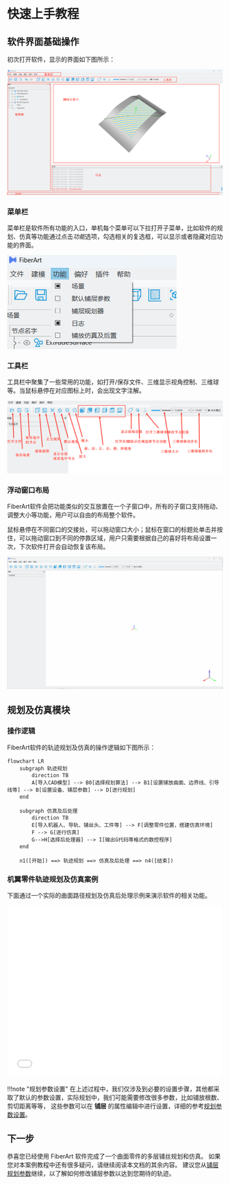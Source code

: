 # 快速上手教程

## 软件界面基础操作
初次打开软件，显示的界面如下图所示：

![FiberArt Initial Window](./images/fiberart_window.png)

### 菜单栏
菜单栏是软件所有功能的入口，单机每个菜单可以下拉打开子菜单，比如软件的规划、仿真等功能通过点击*功能*选项，勾选相关的复选框，可以显示或者隐藏对应功能的界面。

![](./images/fiberart_function.png)

### 工具栏

工具栏中聚集了一些常用的功能，如打开/保存文件、三维显示视角控制、三维球等。当鼠标悬停在对应图标上时，会出现文字注解。

![工具栏](./images/fiberart_toolbar.png)

### 浮动窗口布局

FiberArt软件会把功能类似的交互放置在一个子窗口中，所有的子窗口支持拖动、调整大小等功能，用户可以自由的布局整个软件。

鼠标悬停在不同窗口的交接处，可以拖动窗口大小；鼠标在窗口的标题处单击并按住，可以拖动窗口到不同的停靠区域，用户只需要根据自己的喜好将布局设置一次，下次软件打开会自动恢复该布局。

![窗口布局](./images/fiberart_dockwindow_drag_demo.gif)


## 规划及仿真模块

### 操作逻辑
FiberArt软件的轨迹规划及仿真的操作逻辑如下图所示：

```mermaid
flowchart LR
    subgraph 轨迹规划
        direction TB
        A[导入CAD模型] --> B0[选择规划算法] --> B1[设置铺放曲面、边界线、引导线等] --> B[设置设备、铺层参数] --> D[进行规划]
    end

    subgraph 仿真及后处理
        direction TB
        E[导入机器人、导轨、铺丝头、工件等] --> F[调整零件位置，搭建仿真环境]
        F --> G[进行仿真]
        G-->H[选择后处理器] --> I[输出G代码等格式的数控程序]
    end

    n1([开始]) ==> 轨迹规划 ==> 仿真及后处理 ==> n4([结束])
```

### 机翼零件轨迹规划及仿真案例
下面通过一个实际的曲面路径规划及仿真后处理示例来演示软件的相关功能。

<iframe src="//player.bilibili.com/player.html?isOutside=true&aid=114215931157250&bvid=BV1JzokYiEyo&cid=29041493012&p=1&autoplay=0&muted=0" 
scrolling="no" border="0" frameborder="no" framespacing="0" allowfullscreen="true" width="100%" height="400">
</iframe>


!!!note "规划参数设置"
    在上述过程中，我们仅涉及到必要的设置步骤，其他都采取了默认的参数设置，实际规划中，我们可能需要修改很多参数，比如铺放根数、剪切距离等等，
    这些参数可以在 **铺层** 的属性编辑中进行设置，详细的参考[规划参数设置](./plan_parameters.md)。

## 下一步

恭喜您已经使用 FiberArt 软件完成了一个曲面零件的多层铺丝规划和仿真。
如果您对本案例教程中还有很多疑问，请继续阅读本文档的其余内容。
建议您从[铺层规划参数](./plan_parameters.md)继续，以了解如何修改铺层参数以达到您期待的轨迹。